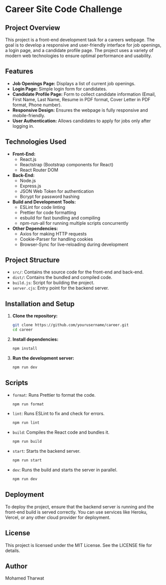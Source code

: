 # Career Site Code Challenge

## Project Overview

This project is a front-end development task for a careers webpage. The goal is to develop a responsive and user-friendly interface for job openings, a login page, and a candidate profile page. The project uses a variety of modern web technologies to ensure optimal performance and usability.

## Features

- **Job Openings Page:** Displays a list of current job openings.
- **Login Page:** Simple login form for candidates.
- **Candidate Profile Page:** Form to collect candidate information (Email, First Name, Last Name, Resume in PDF format, Cover Letter in PDF format, Phone number).
- **Responsive Design:** Ensures the webpage is fully responsive and mobile-friendly.
- **User Authentication:** Allows candidates to apply for jobs only after logging in.

## Technologies Used

- **Front-End:**
  - React.js
  - Reactstrap (Bootstrap components for React)
  - React Router DOM
- **Back-End:**
  - Node.js
  - Express.js
  - JSON Web Token for authentication
  - Bcrypt for password hashing
- **Build and Development Tools:**
  - ESLint for code linting
  - Prettier for code formatting
  - esbuild for fast bundling and compiling
  - npm-run-all for running multiple scripts concurrently
- **Other Dependencies:**
  - Axios for making HTTP requests
  - Cookie-Parser for handling cookies
  - Browser-Sync for live-reloading during development

## Project Structure

- `src/`: Contains the source code for the front-end and back-end.
- `dist/`: Contains the bundled and compiled code.
- `build.js`: Script for building the project.
- `server.cjs`: Entry point for the backend server.

## Installation and Setup

1. **Clone the repository:**

   ```bash
   git clone https://github.com/yourusername/career.git
   cd career
   ```

2. **Install dependencies:**

   ```bash
   npm install
   ```

3. **Run the development server:**
   ```bash
   npm run dev
   ```

## Scripts

- `format`: Runs Prettier to format the code.

  ```bash
  npm run format
  ```

- `lint`: Runs ESLint to fix and check for errors.

  ```bash
  npm run lint
  ```

- `build`: Compiles the React code and bundles it.

  ```bash
  npm run build
  ```

- `start`: Starts the backend server.

  ```bash
  npm run start
  ```

- `dev`: Runs the build and starts the server in parallel.
  ```bash
  npm run dev
  ```

## Deployment

To deploy the project, ensure that the backend server is running and the front-end build is served correctly. You can use services like Heroku, Vercel, or any other cloud provider for deployment.

## License

This project is licensed under the MIT License. See the LICENSE file for details.

## Author

Mohamed Tharwat
